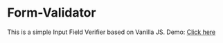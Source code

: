 # Form-Validator

This is a simple Input Field Verifier based on Vanilla JS. 
Demo: <a href="https://dhirendralive9.github.io/Form-Validator/"> Click here </a>
